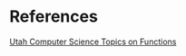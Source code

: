 # References
[Utah Computer Science Topics on Functions](https://www.cs.utah.edu/~germain/PPS/Topics/functions.html)
